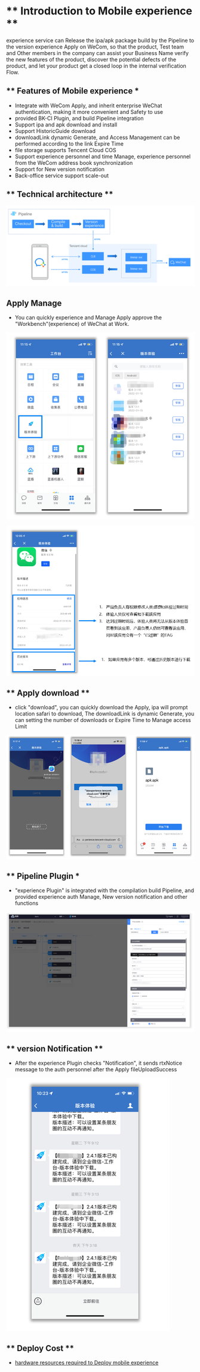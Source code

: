  # ** Introduction to Mobile experience ** 
 experience service can Release the ipa/apk package build by the Pipeline to the version experience Apply on WeCom, so that the product, Test team and Other members in the company can assist your Business Name verify the new features of the product, discover the potential defects of the product, and let your product get a closed loop in the internal verification Flow. 

 ## ** Features of Mobile experience * 
 - Integrate with WeCom Apply, and inherit enterprise WeChat authentication, making it more convenient and Safety to use 
 - provided BK-CI Plugin, and build Pipeline integration 
 - Support ipa and apk download and install 
 - Support HistoricGuide download 
 - downloadLink dynamic Generate, and Access Management can be performed according to the link Expire Time 
 - file storage supports Tencent Cloud COS 
 - Support experience personnel and time Manage, experience personnel from the WeCom address book synchronization 
 - Support for New version notification 
 - Back-office service support scale-out 


 ## ** Technical architecture ** 
 ![](../../assets/image-client-experince-instructure.png) 


 ##  Apply Manage  
 - You can quickly experience and Manage Apply approve the "Workbench"(experience) of WeChat at Work. 

 ![](../../assets/image-client-experience-application-1.png) 

 ![](../../assets/image-client-experience-application-2.png) 


 ## ** Apply download ** 
 - click "download", you can quickly download the Apply, ipa will prompt location safari to download, The downloadLink is dynamic Generate, you can setting the number of downloads or Expire Time to Manage access Limit 

 ![](../../assets/image-client-experince-download.png) 


 ## ** Pipeline Plugin * 
 - "experience Plugin" is integrated with the compilation build Pipeline, and provided experience auth Manage, New version notification and other functions 

 ![](../../assets/image-client-experince-plugin.png) 


 ## ** version Notification ** 
 - After the experience Plugin checks "Notification", it sends rtxNotice message to the auth personnel after the Apply fileUploadSuccess 

 ![](../../assets/image-client-experince-notification.png) 

 ## ** Deploy Cost ** 
 - [hardware resources required to Deploy mobile experience](client-experience-cost.md) 